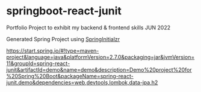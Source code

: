 # springboot-react-junit
Portfolio Project to exhibit my backend &amp; frontend skills JUN 2022

Generated Spring Project using [SpringInitialzr](https://start.spring.io/)

https://start.spring.io/#!type=maven-project&language=java&platformVersion=2.7.0&packaging=jar&jvmVersion=11&groupId=spring-react-junit&artifactId=demo&name=demo&description=Demo%20project%20for%20Spring%20Boot&packageName=spring-react-junit.demo&dependencies=web,devtools,lombok,data-jpa,h2

